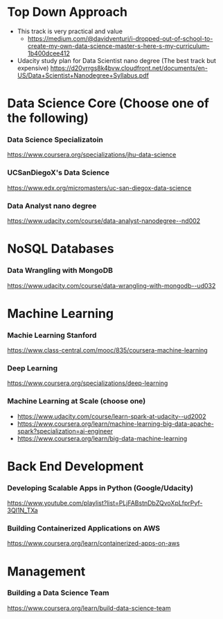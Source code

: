 # Top Down Approach

- This track is very practical and value
  - https://medium.com/@davidventuri/i-dropped-out-of-school-to-create-my-own-data-science-master-s-here-s-my-curriculum-1b400dcee412
- Udacity study plan for Data Scientist nano degree (The best track but expensive)
https://d20vrrgs8k4bvw.cloudfront.net/documents/en-US/Data+Scientist+Nanodegree+Syllabus.pdf


# Data Science Core (Choose one of the following) 
### Data Science Specializatoin
https://www.coursera.org/specializations/jhu-data-science

### UCSanDiegoX's Data Science
https://www.edx.org/micromasters/uc-san-diegox-data-science

### Data Analyst nano degree
https://www.udacity.com/course/data-analyst-nanodegree--nd002


# NoSQL Databases
### Data Wrangling with MongoDB
https://www.udacity.com/course/data-wrangling-with-mongodb--ud032


# Machine Learning
### Machie Learning Stanford
https://www.class-central.com/mooc/835/coursera-machine-learning

### Deep Learning
https://www.coursera.org/specializations/deep-learning

### Machine Learning at Scale (choose one)
- https://www.udacity.com/course/learn-spark-at-udacity--ud2002
- https://www.coursera.org/learn/machine-learning-big-data-apache-spark?specialization=ai-engineer
- https://www.coursera.org/learn/big-data-machine-learning


# Back End Development 
### Developing Scalable Apps in Python (Google/Udacity)
https://www.youtube.com/playlist?list=PLjFABstnDbZQvoXpLfprPyf-3QI1N_TXa

### Building Containerized Applications on AWS
https://www.coursera.org/learn/containerized-apps-on-aws


# Management
### Building a Data Science Team
https://www.coursera.org/learn/build-data-science-team
